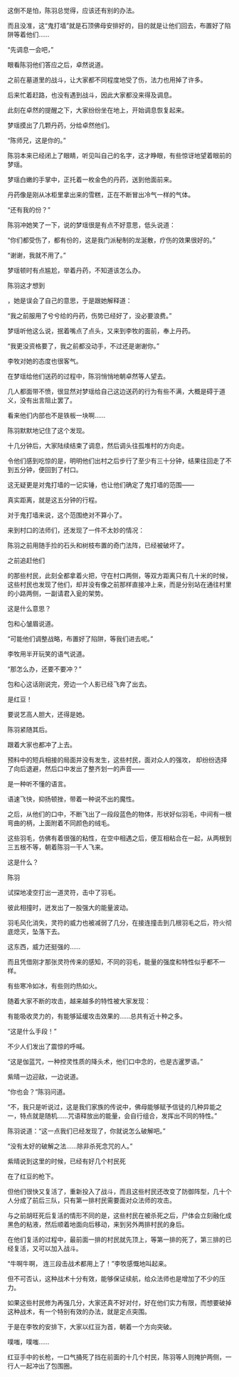 这倒不是怕，陈羽总觉得，应该还有别的办法。

而且没准，这“鬼打墙”就是石顶佛母安排好的，目的就是让他们回去，布置好了陷阱等着他们……

“先调息一会吧，”

眼看陈羽他们答应之后，卓然说道。

之前在墓道里的战斗，让大家都不同程度地受了伤，法力也用掉了许多。

后来忙着赶路，也没有遇到战斗，因此大家都没来得及调息。

此刻在卓然的提醒之下，大家纷纷坐在地上，开始调息恢复起来。

梦瑶摸出了几颗丹药，分给卓然他们。

“陈师兄，这是你的。”

陈羽本来已经闭上了眼睛，听见叫自己的名字，这才睁眼，有些惊讶地望着眼前的梦瑶。

梦瑶白嫩的手掌中，正托着一枚金色的丹药，送到他面前来。

丹药像是刚从冰柜里拿出来的雪糕，正在不断冒出冷气一样的气体。

“还有我的份？”

陈羽冲她笑了一下，说的梦瑶很是有点不好意思，低头说道：

“你们都受伤了，都有份的，这是我门派秘制的龙涎散，疗伤的效果很好的。”

“谢谢，我就不用了。”

梦瑶顿时有点尴尬，举着丹药，不知道该怎么办。

陈羽这才想到

，她是误会了自己的意思，于是跟她解释道：

“我之前服用了兮兮给的丹药，伤势已经好了，没必要浪费。”

梦瑶听他这么说，抿着嘴点了点头，又来到李牧的面前，奉上丹药。

“我更没资格要了，我之前都没动手，不过还是谢谢你。”

李牧对她的态度也很客气。

在梦瑶给他们送药的过程中，陈羽悄悄地朝卓然等人望去。

几人都面带不愤，很显然对梦瑶给自己这边送药的行为有些不满，大概是碍于道义，没有出言阻止罢了。

看来他们内部也不是铁板一块啊……

陈羽默默地记住了这个发现。

十几分钟后，大家陆续结束了调息，然后调头往孤堆村的方向走。

令他们感到吃惊的是，明明他们出村之后步行了至少有三十分钟，结果往回走了不到五分钟，便回到了村口。

这无疑更是对鬼打墙的一记实锤，也让他们确定了鬼打墙的范围——

真实距离，就是这五分钟的行程。

对于鬼打墙来说，这个范围绝对不算小了。

来到村口的法师们，还发现了一件不太妙的情况：

陈羽之前用随手捡的石头和树枝布置的奇门法阵，已经被破坏了。

之前追赶他们

的那些村民，此刻全都拿着火把，守在村口两侧，等双方距离只有几十米的时候，这些村民也发现了他们，却并没有像之前那样直接冲上来，而是分别站在通往村里的小路两侧，一副请君入瓮的架势。

这是什么意思？

包和心皱眉说道。

“可能他们调整战略，布置好了陷阱，等我们进去呢。”

李牧用半开玩笑的语气说道。

“那怎么办，还要不要冲？”

包和心这话刚说完，旁边一个人影已经飞奔了出去。

是红豆！

要说艺高人胆大，还得是她。

陈羽紧随其后。

跟着大家也都冲了上去。

预料中的短兵相接的局面并没有发生，这些村民，面对众人的强攻， 却纷纷选择了向后退避，然后口中发出了整齐划一的声音——

是一种听不懂的语言。

语速飞快，抑扬顿挫，带着一种说不出的魔性。

之后，从他们的口中，不断飞出了一段段蓝色的物体，形状好似羽毛，中间有一根弯曲的柄，上面附着不同颜色的绒毛。

这些羽毛，仿佛有着很强的粘性，在空中相遇之后，便互相粘合在一起，从两根到三五根不等，朝着陈羽一干人飞来。

这是什么？

陈羽

试探地凌空打出一道灵符，击中了羽毛。

彼此相撞时，迸发出了一股强大的能量波动。

羽毛风化消失，灵符的威力也被减弱了几分，在接连撞击到几根羽毛之后，符火彻底熄灭，坠落下去。

这东西，威力还挺强的……

而且凭借刚才那张灵符传来的感知，不同的羽毛，能量的强度和特性似乎都不一样。

有些寒冷如冰，有些则灼热如火。

随着大家不断的攻击，越来越多的特性被大家发现：

有能吸收灵力的，有能够延缓攻击效果的……总共有近十种之多。

“这是什么手段！”

不少人们发出了震惊的呼喊。

“这是伽蓝咒，一种控灵性质的降头术，他们口中念的，也是古暹罗语。”

紫晴一边迎敌，一边说道。

“你也会？”陈羽问道。

“不，我只是听说过，这是我们家族的传说中，佛母能够赋予信徒的几种异能之一，特点就是随机……咒语释放出的能量，会自行组合，发挥出不同的特性。”

陈羽说道：“这一点我们已经发现了，你就说怎么破解吧。”

“没有太好的破解之法……除非杀死念咒的人。”

紫晴说到这里的时候，已经有好几个村民死

在了红豆的枪下。

但他们很快又复活了，重新投入了战斗，而且这些村民还改变了防御阵型，几十个人分成了前后三队，只有第一排村民需要面对众法师的攻击。

与之前胡旺死后复活的情形不同的是，这些村民在被杀死之后，尸体会立刻融化成黑色的粘液，然后顺着地面向后移动，来到另外两排村民的身后。

在他们复活的过程中，最前面一排的村民就先顶上，等第一排的死了，第三排的已经复活，又可以加入战斗。

“牛啊牛啊， 连三段击战术都用上了！”李牧感慨地叫起来。

但不可否认，这种战术十分有效，能够保证续航，给众法师也是增加了不少的压力。

如果这些村民修为再强几分，大家还真不好对付，好在他们实力有限，而想要破掉这种战术，有一个特别有效的办法，就是定点突围。

于是在李牧的安排下，大家以红豆为首，朝着一个方向突破。

噗嗤，噗嗤……

红豆手中的长枪，一口气捅死了挡在前面的十几个村民，陈羽等人则掩护两侧，一行人一起冲出了包围圈。
